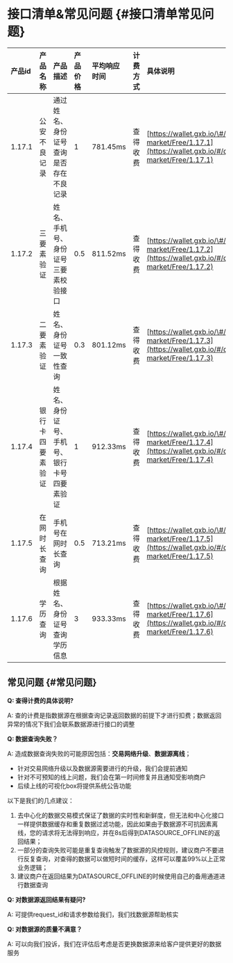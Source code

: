 # 接口清单&常见问题 {#接口清单常见问题}

| 产品id | 产品名称 | 产品描述 | 产品价格 | 平均响应时间 | 计费方式 | 具体说明 |
| :--- | :--- | :--- | :--- | :--- | :--- | :--- |
| 1.17.1 | 公安不良记录 | 通过姓名、身份证号查询是否存在不良记录 | 1 | 781.45ms | 查得收费 | [https://wallet.gxb.io/\#/data-market/Free/1.17.1](https://wallet.gxb.io/#/data-market/Free/1.17.1) |
| 1.17.2 | 三要素验证 | 姓名、手机号、身份证号三要素校验接口 | 0.5 | 811.52ms | 查得收费 | [https://wallet.gxb.io/\#/data-market/Free/1.17.2](https://wallet.gxb.io/#/data-market/Free/1.17.2) |
| 1.17.3 | 二要素验证 | 姓名、身份证号一致性查询 | 0.3 | 801.12ms | 查得收费 | [https://wallet.gxb.io/\#/data-market/Free/1.17.3](https://wallet.gxb.io/#/data-market/Free/1.17.3) |
| 1.17.4 | 银行卡四要素验证 | 姓名、身份证号、手机号、银行卡号四要素验证 | 1 | 912.33ms | 查得收费 | [https://wallet.gxb.io/\#/data-market/Free/1.17.4](https://wallet.gxb.io/#/data-market/Free/1.17.4) |
| 1.17.5 | 在网时长查询 | 手机号在网时长查询 | 0.5 | 713.21ms | 查得收费 | [https://wallet.gxb.io/\#/data-market/Free/1.17.5](https://wallet.gxb.io/#/data-market/Free/1.17.5) |
| 1.17.6 | 学历查询 | 根据姓名、身份证号查询学历信息 | 3 | 933.33ms | 查得收费 | [https://wallet.gxb.io/\#/data-market/Free/1.17.6](https://wallet.gxb.io/#/data-market/Free/1.17.6) |

## 常见问题 {#常见问题}

**Q: 查得计费的具体说明?**

A: 查的计费是指数据源在根据查询记录返回数据的前提下才进行扣费；数据返回异常的情况下我们会联系数据源进行接口的调整

**Q: 数据查询失败？**

A: 造成数据查询失败的可能原因包括：**交易网络升级**、**数据源离线**；

* 针对交易网络升级以及数据源需要进行的升级，我们会提前通知
* 针对不可预知的线上问题，我们会在第一时间修复并且通知受影响商户
* 后续上线的可视化box将提供系统公告功能

以下是我们的几点建议：

1. 去中心化的数据交易模式保证了数据的实时性和新鲜度，但无法和中心化接口一样提供数据缓存和重复数据过滤功能，因此如果由于数据源不可抗因素离线，您的请求将无法得到响应，并在8s后得到DATASOURCE\_OFFLINE的返回结果；
2. 一部分的查询失败可能是重复查询触发了数据源的风控规则，建议商户不要进行反复查询，对查得的数据可以做短时间的缓存，这样可以覆盖99%以上正常业务逻辑；
3. 建议商户在返回结果为DATASOURCE\_OFFLINE的时候使用自己的备用通道进行数据查询

**Q: 对数据源返回结果有疑问?**

A: 可提供request\_id和请求参数给我们，我们找数据源帮助核实

**Q: 对数据源的质量不满意？**

A: 可以向我们投诉，我们在评估后考虑是否更换数据源来给客户提供更好的数据服务

